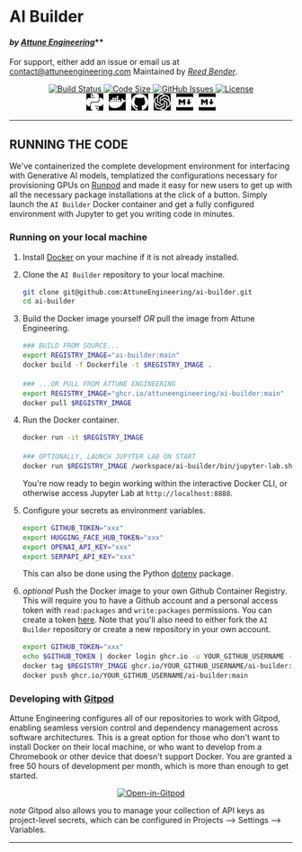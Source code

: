 # AI Builder
#### _by [Attune Engineering](https://attuneengineering.com/)_**
For support, either add an issue or email us at contact@attuneengineering.com
Maintained by _[Reed Bender](https://github.com/mrbende)_.

<div align="center">
  <!-- Build Status -->
  <a href="https://github.com/AttuneEngineering/ai-builder/actions">
    <img src="https://github.com/AttuneEngineering/ai-builder/actions/workflows/main.yml/badge.svg" alt="Build Status" />
  </a>
  <!-- Code Size -->
  <a href="">
    <img src="https://img.shields.io/github/languages/code-size/attuneengineering/ai-builder" alt="Code Size" />
  </a>
  <!-- GitHub Issues -->
  <a href="https://github.com/attuneengineering/ai-builder/issues">
    <img src="https://img.shields.io/github/issues/attuneengineering/ai-builder.svg" alt="GitHub Issues" />
  </a>
  <!-- License -->
  <a href="https://opensource.org/licenses/MIT">
    <img src="https://img.shields.io/badge/license-MIT-blue.svg" alt="License" />
  </a>
</div>

<div align="center" style="display: flex; justify-content: center; align-items: center; gap: 10px;">
  <a href="" style="filter: invert(100%);">
    <img src="assets/icons/python.svg" alt="Python" style="height: 30px;" />
  </a>
  <a href="" style="filter: invert(100%);">
    <img src="assets/icons/docker.svg" alt="Docker" style="height: 30px;" />
  </a>
  <a href="" style="filter: invert(100%);">
    <img src="assets/icons/github.svg" alt="Github" style="height: 30px;" />
  </a>
  <a href="" style="filter: invert(100%);">
    <img src="assets/icons/openai.svg" alt="OpenAI" style="height: 30px;" />
  </a>
  <a href="" style="filter: invert(100%);">
    <img src="assets/icons/markdown.svg" alt="Markdown" style="height: 30px;" />
  </a>
  <a href="" style="filter: invert(100%);">
    <img src="assets/icons/markdown.svg" alt="Markdown" style="height: 30px;" />
  </a>
</div>


---

## RUNNING THE CODE

We've containerized the complete development environment for interfacing with Generative AI models, templatized the configurations necessary for provisioning GPUs on <a href="https://runpod.io?ref=zdeyr0zx">Runpod</a> and made it easy for new users to get up with all the necessary package installations at the click of a button. Simply launch the `AI Builder` Docker container and get a fully configured environment with Jupyter to get you writing code in minutes.

### Running on your local machine

1. Install [Docker](https://docs.docker.com/get-docker/) on your machine if it is not already installed.

2. Clone the `AI Builder` repository to your local machine.
    ```bash
    git clone git@github.com:AttuneEngineering/ai-builder.git
    cd ai-builder
    ```

3. Build the Docker image yourself _OR_ pull the image from Attune Engineering.
    ```bash
    ### BUILD FROM SOURCE...
    export REGISTRY_IMAGE="ai-builder:main"
    docker build -f Dockerfile -t $REGISTRY_IMAGE .

    ### ...OR PULL FROM ATTUNE ENGINEERING
    export REGISTRY_IMAGE="ghcr.io/attuneengineering/ai-builder:main"
    docker pull $REGISTRY_IMAGE
    ```

4. Run the Docker container.
    ```bash
    docker run -it $REGISTRY_IMAGE

    ### OPTIONALLY, LAUNCH JUPYTER LAB ON START
    docker run $REGISTRY_IMAGE /workspace/ai-builder/bin/jupyter-lab.sh
    ```
    You're now ready to begin working within the interactive Docker CLI, or otherwise access Jupyter Lab at `http://localhost:8888`.

5. Configure your secrets as environment variables.
    ```bash
    export GITHUB_TOKEN="xxx"
    export HUGGING_FACE_HUB_TOKEN="xxx"
    export OPENAI_API_KEY="xxx"
    export SERPAPI_API_KEY="xxx"
    ```
    This can also be done using the Python [dotenv](https://configu.com/blog/using-py-dotenv-python-dotenv-package-to-manage-env-variables/) package.

6. _optional_ Push the Docker image to your own Github Container Registry.
    This will require you to have a Github account and a personal access token with `read:packages` and `write:packages` permissions. You can create a token [here](https://github.com/settings/tokens). Note that you'll also need to either fork the `AI Builder` repository or create a new repository in your own account.
    ```bash
    export GITHUB_TOKEN="xxx" 
    echo $GITHUB_TOKEN | docker login ghcr.io -u YOUR_GITHUB_USERNAME --password-stdin
    docker tag $REGISTRY_IMAGE ghcr.io/YOUR_GITHUB_USERNAME/ai-builder:main
    docker push ghcr.io/YOUR_GITHUB_USERNAME/ai-builder:main
    ```

### Developing with [Gitpod](https://www.gitpod.io/docs/configure/workspaces/)

Attune Engineering configures all of our repositories to work with Gitpod, enabling seamless version control and dependency management across software architectures. This is a great option for those who don't want to install Docker on their local machine, or who want to develop from a Chromebook or other device that doesn't support Docker. You are granted a free 50 hours of development per month, which is more than enough to get started.

<div align="center">
    <a href="https://gitpod.io/#https://github.com/AttuneEngineering/ai-builder"><img src="https://gitpod.io/button/open-in-gitpod.svg" alt="Open-in-Gitpod"></a>
</div>

_note_ Gitpod also allows you to manage your collection of API keys as project-level secrets, which can be configured in Projects --> Settings --> Variables. 

---

